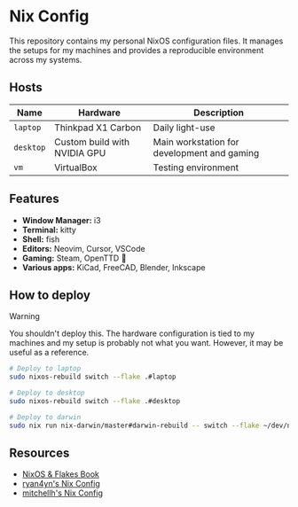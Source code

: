 # Nix Config

This repository contains my personal NixOS configuration files. It manages the setups for my machines and provides a reproducible environment across my systems.

## Hosts
| Name | Hardware | Description |
| --- | --- | --- |
| `laptop` | Thinkpad X1 Carbon | Daily light-use |
| `desktop` | Custom build with NVIDIA GPU | Main workstation for development and gaming |
| `vm` | VirtualBox | Testing environment |

## Features
- **Window Manager:** i3
- **Terminal:** kitty
- **Shell:** fish
- **Editors:** Neovim, Cursor, VSCode
- **Gaming:** Steam, OpenTTD 🚂
- **Various apps:** KiCad, FreeCAD, Blender, Inkscape


## How to deploy

> [!WARNING]
> You shouldn't deploy this. The hardware configuration is tied to my machines and my setup is probably not what you want. However, it may be useful as a reference.

```bash
# Deploy to laptop
sudo nixos-rebuild switch --flake .#laptop

# Deploy to desktop
sudo nixos-rebuild switch --flake .#desktop

# Deploy to darwin
sudo nix run nix-darwin/master#darwin-rebuild -- switch --flake ~/dev/nix-config/flake.nix
```

## Resources

- [NixOS & Flakes Book](https://nixos-and-flakes.thiscute.world)
- [ryan4yn's Nix Config](https://github.com/ryan4yin/nix-config)
- [mitchellh's Nix Config](https://github.com/mitchellh/nixos-config)
